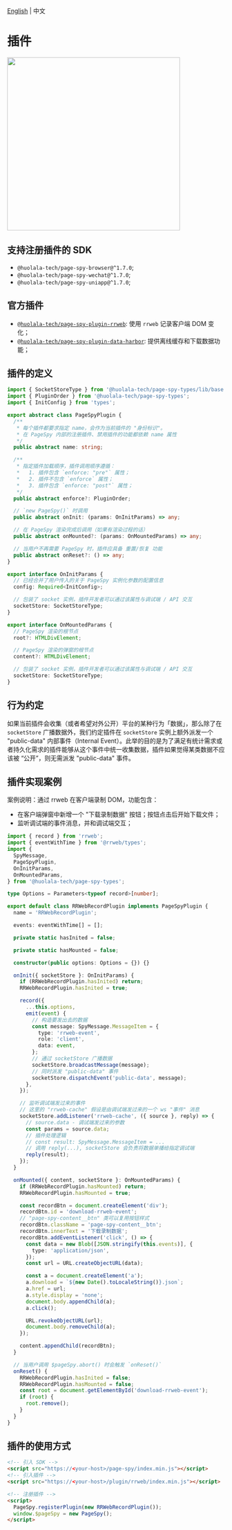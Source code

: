 [English](./plugin.md) | 中文

# 插件

<img src="../.github/assets/interaction.png" height="400" />

## 支持注册插件的 SDK

- `@huolala-tech/page-spy-browser@^1.7.0`;
- `@huolala-tech/page-spy-wechat@^1.7.0`;
- `@huolala-tech/page-spy-uniapp@^1.7.0`;

## 官方插件

- [`@huolala-tech/page-spy-plugin-rrweb`](../packages/page-spy-plugin-rrweb): 使用 `rrweb` 记录客户端 DOM 变化；
- [`@huolala-tech/page-spy-plugin-data-harbor`](../packages/page-spy-plugin-data-harbor): 提供离线缓存和下载数据功能；

## 插件的定义

```ts
import { SocketStoreType } from '@huolala-tech/page-spy-types/lib/base';
import { PluginOrder } from '@huolala-tech/page-spy-types';
import { InitConfig } from 'types';

export abstract class PageSpyPlugin {
  /**
   * 每个插件都要求指定 name，会作为当前插件的 "身份标识"。
   * 在 PageSpy 内部的注册插件、禁用插件的功能都依赖 name 属性
   */
  public abstract name: string;

  /**
   * 指定插件加载顺序，插件调用顺序遵循：
   *   1. 插件包含 `enforce: "pre"` 属性；
   *   2. 插件不包含 `enforce` 属性；
   *   3. 插件包含 `enforce: "post"` 属性；
   */
  public abstract enforce?: PluginOrder;

  // `new PageSpy()` 时调用
  public abstract onInit: (params: OnInitParams) => any;

  // 在 PageSpy 渲染完成后调用（如果有渲染过程的话）
  public abstract onMounted?: (params: OnMountedParams) => any;

  // 当用户不再需要 PageSpy 时，插件应具备 重置/恢复 功能
  public abstract onReset?: () => any;
}

export interface OnInitParams {
  // 已经合并了用户传入的关于 PageSpy 实例化参数的配置信息
  config: Required<InitConfig>;

  // 包装了 socket 实例，插件开发者可以通过该属性与调试端 / API 交互
  socketStore: SocketStoreType;
}

export interface OnMountedParams {
  // PageSpy 渲染的根节点
  root?: HTMLDivElement;

  // PageSpy 渲染的弹窗的根节点
  content?: HTMLDivElement;

  // 包装了 socket 实例，插件开发者可以通过该属性与调试端 / API 交互
  socketStore: SocketStoreType;
}
```

## 行为约定

如果当前插件会收集（或者希望对外公开）平台的某种行为「数据」，那么除了在 `socketStore` 广播数据外，我们约定插件在 `socketStore` 实例上额外派发一个 "public-data" 内部事件（Internal Event）。此举的目的是为了满足有统计需求或者持久化需求的插件能够从这个事件中统一收集数据，插件如果觉得某类数据不应该被 “公开”，则无需派发 "public-data" 事件。

## 插件实现案例

案例说明：通过 rrweb 在客户端录制 DOM，功能包含：

- 在客户端弹窗中新增一个 "下载录制数据" 按钮；按钮点击后开始下载文件；
- 监听调试端的事件消息，并和调试端交互；

```ts
import { record } from 'rrweb';
import { eventWithTime } from '@rrweb/types';
import {
  SpyMessage,
  PageSpyPlugin,
  OnInitParams,
  OnMountedParams,
} from '@huolala-tech/page-spy-types';

type Options = Parameters<typeof record>[number];

export default class RRWebRecordPlugin implements PageSpyPlugin {
  name = 'RRWebRecordPlugin';

  events: eventWithTime[] = [];

  private static hasInited = false;

  private static hasMounted = false;

  constructor(public options: Options = {}) {}

  onInit({ socketStore }: OnInitParams) {
    if (RRWebRecordPlugin.hasInited) return;
    RRWebRecordPlugin.hasInited = true;

    record({
      ...this.options,
      emit(event) {
        // 构造要发出去的数据
        const message: SpyMessage.MessageItem = {
          type: 'rrweb-event',
          role: 'client',
          data: event,
        };
        // 通过 socketStore 广播数据
        socketStore.broadcastMessage(message);
        // 同时派发 "public-data" 事件
        socketStore.dispatchEvent('public-data', message);
      },
    });

    // 监听调试端发过来的事件
    // 这里的 "rrweb-cache" 假设是由调试端发过来的一个 ws "事件" 消息
    socketStore.addListener('rrweb-cache', ({ source }, reply) => {
      // source.data - 调试端发过来的参数
      const params = source.data;
      // 插件处理逻辑
      // const result: SpyMessage.MessageItem = ...
      // 调用 reply(...), socketStore 会负责将数据单播给指定调试端
      reply(result);
    });
  }

  onMounted({ content, socketStore }: OnMountedParams) {
    if (RRWebRecordPlugin.hasMounted) return;
    RRWebRecordPlugin.hasMounted = true;

    const recordBtn = document.createElement('div');
    recordBtn.id = 'download-rrweb-event';
    // "page-spy-content__btn" 类可以复用按钮样式
    recordBtn.className = 'page-spy-content__btn';
    recordBtn.innerText = '下载录制数据';
    recordBtn.addEventListener('click', () => {
      const data = new Blob([JSON.stringify(this.events)], {
        type: 'application/json',
      });
      const url = URL.createObjectURL(data);

      const a = document.createElement('a');
      a.download = `${new Date().toLocaleString()}.json`;
      a.href = url;
      a.style.display = 'none';
      document.body.appendChild(a);
      a.click();

      URL.revokeObjectURL(url);
      document.body.removeChild(a);
    });

    content.appendChild(recordBtn);
  }

  // 当用户调用 $pageSpy.abort() 时会触发 `onReset()`
  onReset() {
    RRWebRecordPlugin.hasInited = false;
    RRWebRecordPlugin.hasMounted = false;
    const root = document.getElementById('download-rrweb-event');
    if (root) {
      root.remove();
    }
  }
}
```

## 插件的使用方式

```html
<!-- 引入 SDK -->
<script src="https://<your-host>/page-spy/index.min.js"></script>
<!-- 引入插件 -->
<script src="https://<your-host>/plugin/rrweb/index.min.js"></script>

<!-- 注册插件 -->
<script>
  PageSpy.registerPlugin(new RRWebRecordPlugin());
  window.$pageSpy = new PageSpy();
</script>
```
